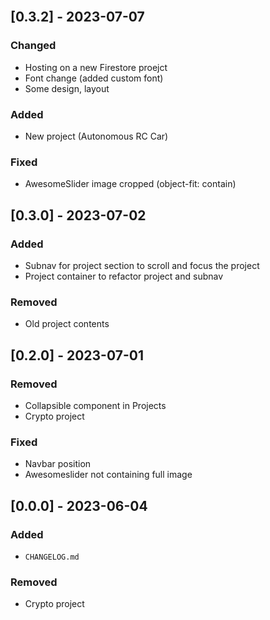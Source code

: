 <br />

## [0.3.2] - 2023-07-07

### Changed

- Hosting on a new Firestore proejct
- Font change (added custom font)
- Some design, layout

### Added

- New project (Autonomous RC Car)

### Fixed

- AwesomeSlider image cropped (object-fit: contain)

## [0.3.0] - 2023-07-02

### Added

- Subnav for project section to scroll and focus the project
- Project container to refactor project and subnav

### Removed

- Old project contents

## [0.2.0] - 2023-07-01

### Removed

- Collapsible component in Projects
- Crypto project

### Fixed

- Navbar position
- Awesomeslider not containing full image

## [0.0.0] - 2023-06-04

### Added

- `CHANGELOG.md`

### Removed

- Crypto project
